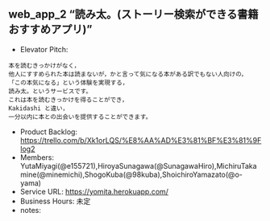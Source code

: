 ## web_app_2 “読み太。(ストーリー検索ができる書籍おすすめアプリ)”
* Elevator Pitch:
```
本を読むきっかけがなく，
他人にすすめられた本は読まないが，かと言って気になる本がある訳でもない人向けの，
「この本気になる」という体験を実現する，
読み太。というサービスです。
これは本を読むきっかけを得ることができ，
Kakidashi と違い，
一分以内に本との出会いを提供することができます。
```
* Product Backlog: https://trello.com/b/Xk1orLQS/%E8%AA%AD%E3%81%BF%E3%81%9Flog2
* Members: YutaMiyagi(@e155721),HiroyaSunagawa(@SunagawaHiro),MichiruTakamine(@minemichi),ShogoKuba(@98kuba),ShoichiroYamazato(@o-yama)
* Service URL: https://yomita.herokuapp.com/
* Business Hours: 未定
* notes:
